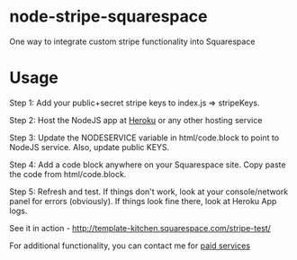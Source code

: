 # node-stripe-squarespace
One way to integrate custom stripe functionality into Squarespace

# Usage
Step 1: Add your public+secret stripe keys to index.js => stripeKeys. 

Step 2: Host the NodeJS app at [Heroku](https://www.heroku.com/) or any other hosting service

Step 3: Update the NODESERVICE variable in html/code.block to point to NodeJS service. Also, update public KEYS.

Step 4: Add a code block anywhere on your Squarespace site. Copy paste the code from html/code.block.

Step 5: Refresh and test. If things don't work, look at your console/network panel for errors (obviously). If things look fine there, look at Heroku App logs.


See it in action - http://template-kitchen.squarespace.com/stripe-test/


For additional functionality, you can contact me for [paid services](https://square-mart.squarespace.com/services/)

